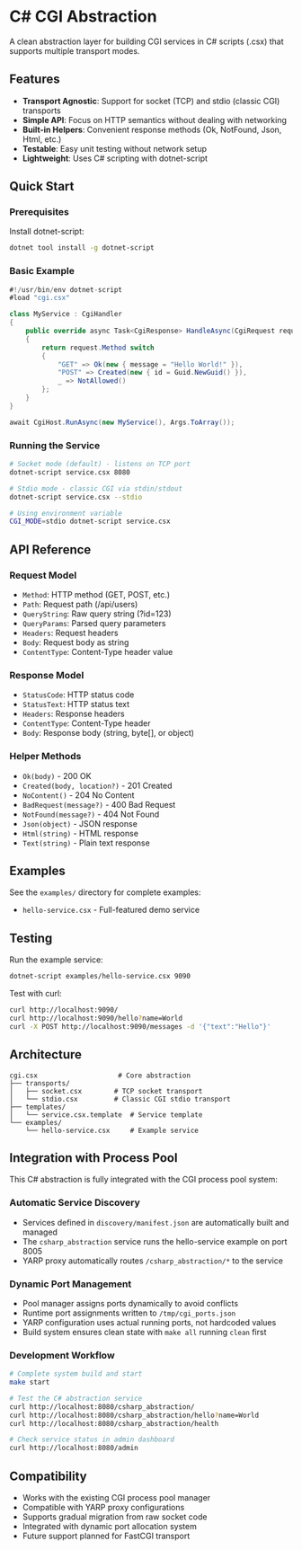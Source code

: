 # C# CGI Abstraction

A clean abstraction layer for building CGI services in C# scripts (.csx) that supports multiple transport modes.

## Features

- **Transport Agnostic**: Support for socket (TCP) and stdio (classic CGI) transports
- **Simple API**: Focus on HTTP semantics without dealing with networking
- **Built-in Helpers**: Convenient response methods (Ok, NotFound, Json, Html, etc.)
- **Testable**: Easy unit testing without network setup
- **Lightweight**: Uses C# scripting with dotnet-script

## Quick Start

### Prerequisites

Install dotnet-script:
```bash
dotnet tool install -g dotnet-script
```

### Basic Example

```csharp
#!/usr/bin/env dotnet-script
#load "cgi.csx"

class MyService : CgiHandler
{
    public override async Task<CgiResponse> HandleAsync(CgiRequest request)
    {
        return request.Method switch
        {
            "GET" => Ok(new { message = "Hello World!" }),
            "POST" => Created(new { id = Guid.NewGuid() }),
            _ => NotAllowed()
        };
    }
}

await CgiHost.RunAsync(new MyService(), Args.ToArray());
```

### Running the Service

```bash
# Socket mode (default) - listens on TCP port
dotnet-script service.csx 8080

# Stdio mode - classic CGI via stdin/stdout
dotnet-script service.csx --stdio

# Using environment variable
CGI_MODE=stdio dotnet-script service.csx
```

## API Reference

### Request Model
- `Method`: HTTP method (GET, POST, etc.)
- `Path`: Request path (/api/users)
- `QueryString`: Raw query string (?id=123)
- `QueryParams`: Parsed query parameters
- `Headers`: Request headers
- `Body`: Request body as string
- `ContentType`: Content-Type header value

### Response Model
- `StatusCode`: HTTP status code
- `StatusText`: HTTP status text
- `Headers`: Response headers
- `ContentType`: Content-Type header
- `Body`: Response body (string, byte[], or object)

### Helper Methods
- `Ok(body)` - 200 OK
- `Created(body, location?)` - 201 Created
- `NoContent()` - 204 No Content
- `BadRequest(message?)` - 400 Bad Request
- `NotFound(message?)` - 404 Not Found
- `Json(object)` - JSON response
- `Html(string)` - HTML response
- `Text(string)` - Plain text response

## Examples

See the `examples/` directory for complete examples:
- `hello-service.csx` - Full-featured demo service

## Testing

Run the example service:
```bash
dotnet-script examples/hello-service.csx 9090
```

Test with curl:
```bash
curl http://localhost:9090/
curl http://localhost:9090/hello?name=World
curl -X POST http://localhost:9090/messages -d '{"text":"Hello"}'
```

## Architecture

```
cgi.csx                    # Core abstraction
├── transports/
│   ├── socket.csx        # TCP socket transport
│   └── stdio.csx         # Classic CGI stdio transport
├── templates/
│   └── service.csx.template  # Service template
└── examples/
    └── hello-service.csx     # Example service
```

## Integration with Process Pool

This C# abstraction is fully integrated with the CGI process pool system:

### Automatic Service Discovery
- Services defined in `discovery/manifest.json` are automatically built and managed
- The `csharp_abstraction` service runs the hello-service example on port 8005
- YARP proxy automatically routes `/csharp_abstraction/*` to the service

### Dynamic Port Management
- Pool manager assigns ports dynamically to avoid conflicts
- Runtime port assignments written to `/tmp/cgi_ports.json`
- YARP configuration uses actual running ports, not hardcoded values
- Build system ensures clean state with `make all` running `clean` first

### Development Workflow
```bash
# Complete system build and start
make start

# Test the C# abstraction service
curl http://localhost:8080/csharp_abstraction/
curl http://localhost:8080/csharp_abstraction/hello?name=World
curl http://localhost:8080/csharp_abstraction/health

# Check service status in admin dashboard
curl http://localhost:8080/admin
```

## Compatibility

- Works with the existing CGI process pool manager
- Compatible with YARP proxy configurations  
- Supports gradual migration from raw socket code
- Integrated with dynamic port allocation system
- Future support planned for FastCGI transport